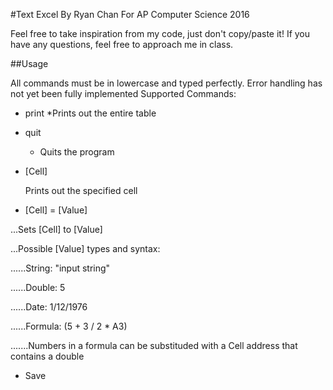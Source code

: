 #Text Excel 
By Ryan Chan
For AP Computer Science 2016

Feel free to take inspiration from my code, just don't copy/paste it! If you have any questions, feel free to approach me in class.

##Usage

All commands must be in lowercase and typed perfectly. Error handling has not yet been fully implemented
Supported Commands:

* print
    *Prints out the entire table
* quit

    * Quits the program
* [Cell]

    Prints out the specified cell
* [Cell] = [Value]

...Sets [Cell] to [Value] 

...Possible [Value] types and syntax:

......String: "input string"

......Double: 5

......Date: 1/12/1976

......Formula: (5 + 3 / 2 * A3)

.......Numbers in a formula can be substituded with a Cell address that contains a double

* Save <File>

